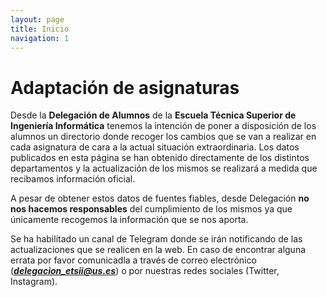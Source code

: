```yaml
---
layout: page
title: Inicio
navigation: 1
---
```


# Adaptación de asignaturas

Desde la **Delegación de Alumnos** de la **Escuela Técnica Superior de Ingeniería Informática** tenemos la intención de poner a disposición de los alumnos un directorio donde recoger los cambios que se van a realizar en cada asignatura de cara a la actual situación extraordinaria.
Los datos publicados en esta página se han obtenido directamente de los distintos departamentos y la actualización de los mismos se realizará a medida que recibamos información oficial. 

A pesar de obtener estos datos de fuentes fiables, desde Delegación **no nos hacemos responsables** del cumplimiento de los mismos ya que únicamente recogemos la información que se nos aporta.

Se ha habilitado un canal de Telegram donde se irán notificando de las actualizaciones que se realicen en la web. En caso de encontrar alguna errata por favor comunicadla a través de correo electrónico (***delegacion_etsii@us.es***) o por nuestras redes sociales (Twitter, Instagram).

